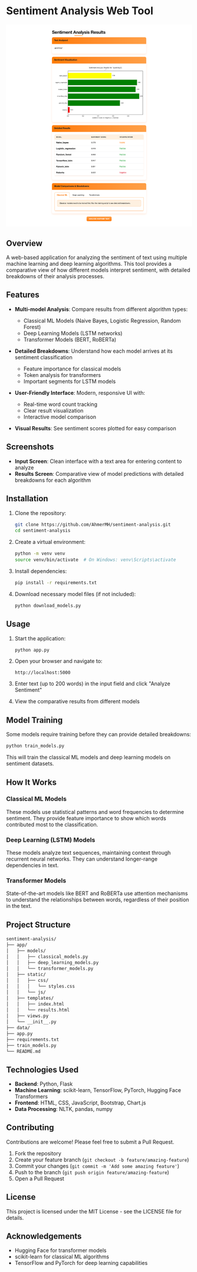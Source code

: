 # Sentiment Analysis Web Tool

![demo](./demo.png)

## Overview

A web-based application for analyzing the sentiment of text using multiple machine learning and deep learning algorithms. This tool provides a comparative view of how different models interpret sentiment, with detailed breakdowns of their analysis processes.

## Features

- **Multi-model Analysis**: Compare results from different algorithm types:
  - Classical ML Models (Naive Bayes, Logistic Regression, Random Forest)
  - Deep Learning Models (LSTM networks)
  - Transformer Models (BERT, RoBERTa)
- **Detailed Breakdowns**: Understand how each model arrives at its sentiment classification

  - Feature importance for classical models
  - Token analysis for transformers
  - Important segments for LSTM models

- **User-Friendly Interface**: Modern, responsive UI with:

  - Real-time word count tracking
  - Clear result visualization
  - Interactive model comparison

- **Visual Results**: See sentiment scores plotted for easy comparison

## Screenshots

- **Input Screen**: Clean interface with a text area for entering content to analyze
- **Results Screen**: Comparative view of model predictions with detailed breakdowns for each algorithm

## Installation

1. Clone the repository:

   ```bash
   git clone https://github.com/AhmerMH/sentiment-analysis.git
   cd sentiment-analysis
   ```

2. Create a virtual environment:

   ```bash
   python -m venv venv
   source venv/bin/activate  # On Windows: venv\Scripts\activate
   ```

3. Install dependencies:

   ```bash
   pip install -r requirements.txt
   ```

4. Download necessary model files (if not included):
   ```bash
   python download_models.py
   ```

## Usage

1. Start the application:

   ```bash
   python app.py
   ```

2. Open your browser and navigate to:

   ```
   http://localhost:5000
   ```

3. Enter text (up to 200 words) in the input field and click "Analyze Sentiment"

4. View the comparative results from different models

## Model Training

Some models require training before they can provide detailed breakdowns:

```bash
python train_models.py
```

This will train the classical ML models and deep learning models on sentiment datasets.

## How It Works

### Classical ML Models

These models use statistical patterns and word frequencies to determine sentiment. They provide feature importance to show which words contributed most to the classification.

### Deep Learning (LSTM) Models

These models analyze text sequences, maintaining context through recurrent neural networks. They can understand longer-range dependencies in text.

### Transformer Models

State-of-the-art models like BERT and RoBERTa use attention mechanisms to understand the relationships between words, regardless of their position in the text.

## Project Structure

```
sentiment-analysis/
├── app/
│   ├── models/
│   │   ├── classical_models.py
│   │   ├── deep_learning_models.py
│   │   └── transformer_models.py
│   ├── static/
│   │   ├── css/
│   │   │   └── styles.css
│   │   └── js/
│   ├── templates/
│   │   ├── index.html
│   │   └── results.html
│   ├── views.py
│   └── __init__.py
├── data/
├── app.py
├── requirements.txt
├── train_models.py
└── README.md
```

## Technologies Used

- **Backend**: Python, Flask
- **Machine Learning**: scikit-learn, TensorFlow, PyTorch, Hugging Face Transformers
- **Frontend**: HTML, CSS, JavaScript, Bootstrap, Chart.js
- **Data Processing**: NLTK, pandas, numpy

## Contributing

Contributions are welcome! Please feel free to submit a Pull Request.

1. Fork the repository
2. Create your feature branch (`git checkout -b feature/amazing-feature`)
3. Commit your changes (`git commit -m 'Add some amazing feature'`)
4. Push to the branch (`git push origin feature/amazing-feature`)
5. Open a Pull Request

## License

This project is licensed under the MIT License - see the LICENSE file for details.

## Acknowledgements

- Hugging Face for transformer models
- scikit-learn for classical ML algorithms
- TensorFlow and PyTorch for deep learning capabilities
